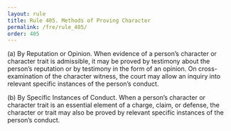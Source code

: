 ```yaml
---
layout: rule
title: Rule 405. Methods of Proving Character
permalink: /fre/rule_405/
order: 405
---
```


(a) By Reputation or Opinion. When evidence of a person’s character or character trait is admissible, it may be proved by testimony about the person’s reputation or by testimony in the form of an opinion. On cross-examination of the character witness, the court may allow an inquiry into relevant specific instances of the person’s conduct.


(b) By Specific Instances of Conduct. When a person’s character or character trait is an essential element of a charge, claim, or defense, the character or trait may also be proved by relevant specific instances of the person’s conduct.

